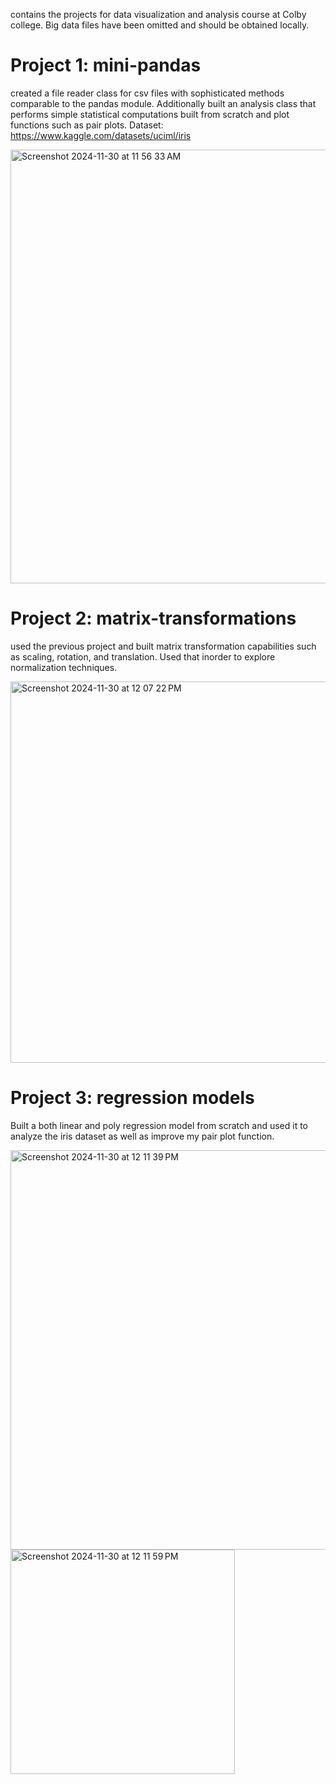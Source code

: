 contains the projects for data visualization and analysis course at Colby college. Big data files have been omitted and should be obtained locally.

# Project 1: mini-pandas
created a file reader class for csv files with sophisticated methods comparable to the pandas module. Additionally built an analysis class that performs simple statistical computations built from scratch and plot functions such as pair plots. Dataset: https://www.kaggle.com/datasets/uciml/iris 

<img width="694" alt="Screenshot 2024-11-30 at 11 56 33 AM" src="https://github.com/user-attachments/assets/bdf0ac2d-3780-4477-bfba-b9b5bf203a7b">

# Project 2: matrix-transformations
used the previous project and built matrix transformation capabilities such as scaling, rotation, and translation. Used that inorder to explore normalization techniques. 

<img width="610" alt="Screenshot 2024-11-30 at 12 07 22 PM" src="https://github.com/user-attachments/assets/a9e799c4-b9aa-4a0c-8ff3-ef598dcaad30">

# Project 3: regression models
Built a both linear and poly regression model from scratch and used it to analyze the iris dataset as well as improve my pair plot function. 

<img width="639" alt="Screenshot 2024-11-30 at 12 11 39 PM" src="https://github.com/user-attachments/assets/9cd30736-491c-40ed-9ffe-5cab9d06133e">
<img width="359" alt="Screenshot 2024-11-30 at 12 11 59 PM" src="https://github.com/user-attachments/assets/51f586bc-16ef-4d7a-8ae9-385a53cd6842">





